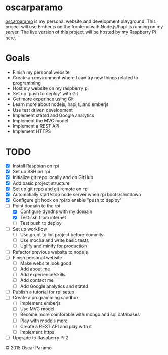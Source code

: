 # oscarparamo
[oscarparamo](http://www.oscarparamo.com) is my personal website and development playground. This project will use Ember.js on the frontend with Node.js/hapi.js running on my server. The live version of this project will be hosted by my Raspberry Pi [here](http://www.oscarparamo.com).

# Goals
- Finish my personal website
- Create an environment where I can try new things related to programming
- Host my website on my raspberry pi
- Set up 'push to deploy' with Git
- Get more experince using Git
- Learn more about nodejs, hapijs, and emberjs
- Use test driven development
- Implement statsd and Google analytics
- Implement the MVC model
- Implement a REST API
- Implement HTTPS

# TODO
- [x] Install Raspbian on rpi
- [x] Set up SSH on rpi
- [x] Initialize git repo locally and on GitHub
- [x] Add basic project structure
- [x] Set up git repo and git remote on rpi
- [x] Automatially start/stop node server when rpi boots/shutdown
- [x] Configure git hook on rpi to enable "push to deploy"
- [ ] Point domain to the rpi
    - [x] Configure dyndns with my domain
    - [x] Test ssh from internet
    - [ ] Test push to deploy
- [ ] Set up workflow
    - [ ] Use grunt to lint project before commits
    - [ ] Use mocha and write basic tests
    - [ ] Uglify and minify for production
- [ ] Refactor previous website to nodejs
- [ ] Finish personal website
    - [ ] Make website look good
    - [ ] Add about me
    - [ ] Add experience/skills
    - [ ] Add contact me
    - [ ] Add Google analytics and statsd
- [ ] Publish a tutorial for rpi setup
- [ ] Create a programming sandbox
    - [ ] Implement emberjs
    - [ ] Use MVC model
    - [ ] Become more comforable with mongo and sql databases
    - [ ] Play with models more
    - [ ] Create a REST API and play with it
    - [ ] Implement https
- [ ] Upgrade to Raspberry Pi 2

© 2015 Oscar Paramo
